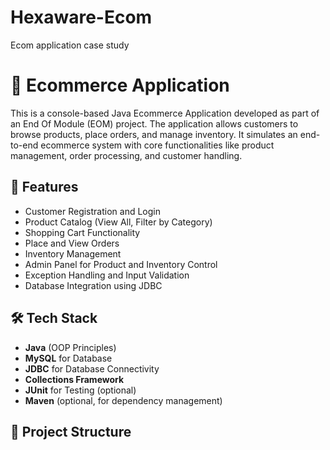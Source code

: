 # Hexaware-Ecom
Ecom application case study
# 🛒 Ecommerce Application

This is a console-based Java Ecommerce Application developed as part of an End Of Module (EOM) project. The application allows customers to browse products, place orders, and manage inventory. It simulates an end-to-end ecommerce system with core functionalities like product management, order processing, and customer handling.

## 🚀 Features

- Customer Registration and Login
- Product Catalog (View All, Filter by Category)
- Shopping Cart Functionality
- Place and View Orders
- Inventory Management
- Admin Panel for Product and Inventory Control
- Exception Handling and Input Validation
- Database Integration using JDBC

## 🛠️ Tech Stack

- **Java** (OOP Principles)
- **MySQL** for Database
- **JDBC** for Database Connectivity
- **Collections Framework**
- **JUnit** for Testing (optional)
- **Maven** (optional, for dependency management)

## 📂 Project Structure

